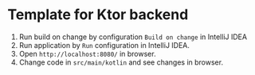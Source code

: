 # Template for Ktor backend

1. Run build on change by configuration `Build on change` in IntelliJ IDEA
2. Run application by `Run` configuration in IntelliJ IDEA.
3. Open `http://localhost:8080/` in browser.
4. Change code in `src/main/kotlin` and see changes in browser.